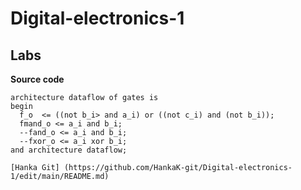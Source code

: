 # Digital-electronics-1
## Labs

**Source code**
```
architecture dataflow of gates is
begin
  f_o  <= ((not b_i> and a_i) or ((not c_i) and (not b_i));
  fmand_o <= a_i and b_i;
  --fand_o <= a_i and b_i;
  --fxor_o <= a_i xor b_i;
and architecture dataflow;

[Hanka Git] (https://github.com/HankaK-git/Digital-electronics-1/edit/main/README.md)
```
